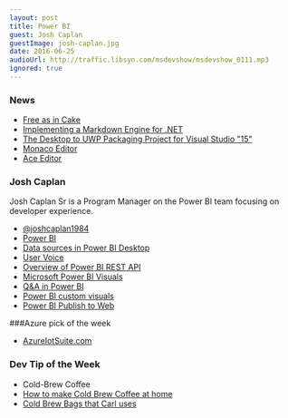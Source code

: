 ```yaml
---
layout: post
title: Power BI
guest: Josh Caplan
guestImage: josh-caplan.jpg
date: 2016-06-25
audioUrl: http://traffic.libsyn.com/msdevshow/msdevshow_0111.mp3
ignored: true
---
```


### News

 - [Free as in Cake](https://www.dotnetfoundation.org/blog/cake-welcome)
 - [Implementing a Markdown Engine for .NET](http://xoofx.com/blog/2016/06/13/implementing-a-markdown-processor-for-dotnet/)
 - [The Desktop to UWP Packaging Project for Visual Studio "15"](https://blogs.msdn.microsoft.com/visualstudio/2016/05/17/new-desktop-to-uwp-packaging-project-for-visual-studio-15/)
 - [Monaco Editor](https://github.com/Microsoft/monaco-editor)
  - [Ace Editor](https://ace.c9.io/#nav=about)

### Josh Caplan 

Josh Caplan Sr is a Program Manager on the Power BI team focusing on developer experience.

 - [@joshcaplan1984](https://twitter.com/joshcaplan1984)
 - [Power BI](https://powerbi.microsoft.com/en-us/)
 - [Data sources in Power BI Desktop](https://powerbi.microsoft.com/en-us/documentation/powerbi-desktop-data-sources/)
 - [User Voice](https://ideas.powerbi.com/forums/265200-power-bi-ideas/suggestions/6802457-uservoice)
 - [Overview of Power BI REST API](https://msdn.microsoft.com/en-us/library/dn877544.aspx?f=255&MSPPError=-2147217396)
 - [Microsoft Power BI Visuals](https://github.com/Microsoft/PowerBI-visuals)
 - [Q&A in Power BI](https://powerbi.microsoft.com/en-us/documentation/powerbi-service-q-and-a/)
 - [Power BI custom visuals](https://app.powerbi.com/visuals/)
 - [Power BI Publish to Web](https://sqldusty.com/2016/02/05/power-bi-publish-to-web-for-anonymous-access-is-here/)

###Azure pick of the week

 - [AzureIotSuite.com](https://www.azureiotsuite.com/)

### Dev Tip of the Week

 - Cold-Brew Coffee
  - [How to make Cold Brew Coffee at home](https://spoonuniversity.com/how-to/how-to-make-cold-brew-iced-coffee-as-told-by-a-starbucks-barista)
  - [Cold Brew Bags that Carl uses](https://www.amazon.com/gp/product/B00QG1Y18E/)